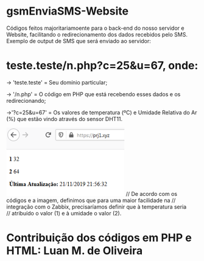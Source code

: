 # gsmEnviaSMS-Website

Códigos feitos majoritariamoente para o back-end do nosso servidor e Website, facilitando o redirecionamento dos dados recebidos pelo SMS. Exemplo de output de SMS que será enviado ao servidor:

# teste.teste/n.php?c=25&u=67, onde:

-> 'teste.teste' = Seu domínio particular;

-> '/n.php' = O código em PHP que está recebendo esses dados e os redirecionando;

->'?c=25&u=67' = Os valores de temperatura (ºC) e Umidade Relativa do Ar (%) que estão vindo através do sensor DHT11.

<img src="image.png" width="310" height="180"> // De acordo com os códigos e a imagem, definimos que para uma maior facilidade na
                                               // integração com o Zabbix, precisaríamos definir que à temperatura seria    
                                               // atribuído o valor (1) e à umidade o valor (2).
                                               
# Contribuição dos códigos em PHP e HTML: Luan M. de Oliveira
